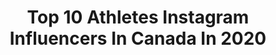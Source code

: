 ---
title: Top 10 Athletes Instagram Influencers In Canada In 2020
description: >-
  Find top athletes Instagram influencers in Canada in 2020. Most popular hashtags: #fitness #bodybuilding #fitnessmotivation #health.
platform: Instagram
profiles:
  - username: "veronicawangco"
    fullname: >-
      v e r o n ι c a · w a n g
    location: "Canada"
    followers: 178269
    engagement: 663
    commentsToLikes: 0.032544
    avatar: "https://scontent-ams4-1.cdninstagram.com/v/t51.2885-19/s320x320/79753919_596739837849466_5571761747687112704_n.jpg?_nc_ht=scontent-ams4-1.cdninstagram.com&_nc_ohc=wnB-eTay95QAX-JXZn9&oh=c48f21cdedd199d8b5fd014f28887782&oe=5EB890B3"
    verified: false
    hashtags: "#catmom, #trulocal, #trulocalmeats, #canada"
  - username: "jmlgold"
    fullname: >-
      James-Michael Lavigne
    location: "Canada"
    followers: 26243
    engagement: 864
    commentsToLikes: 0.028032
    avatar: "https://scontent-lht6-1.cdninstagram.com/v/t51.2885-19/s320x320/41660995_682496005439513_888000272452812800_n.jpg?_nc_ht=scontent-lht6-1.cdninstagram.com&_nc_ohc=ZDoO3WSXduoAX_EI16i&oh=8463467fb6064c57ba1444fe71bbd764&oe=5EB8DF57"
    verified: false
    hashtags: "#cigarsociety, #silverbeards, #manly, #cigarsandbeards"
  - username: "akbar___sarbaz"
    fullname: >-
      Ifbbpro Akbar Sarbaz
    location: "Canada"
    followers: 145377
    engagement: 968
    commentsToLikes: 0.016682
    avatar: "https://scontent-ams4-1.cdninstagram.com/v/t51.2885-19/s320x320/80820759_193396308464595_2840976722906578944_n.jpg?_nc_ht=scontent-ams4-1.cdninstagram.com&_nc_ohc=wtOlpwlMwiUAX92i8hU&oh=ef429b5c0850540fcf37cb98199a26b3&oe=5EB84F31"
    verified: false
    hashtags: "#gymlife, #fitfam, #fitnessaddict, #fitness"
  - username: "samuelpiette"
    fullname: >-
      Samuel Piette
    location: "Canada"
    followers: 26994
    engagement: 922
    commentsToLikes: 0.025190
    avatar: "https://scontent-ams4-1.cdninstagram.com/v/t51.2885-19/s320x320/60931713_436480593862218_6890084096425328640_n.jpg?_nc_ht=scontent-ams4-1.cdninstagram.com&_nc_ohc=Sc31xy-bLucAX_2-B89&oh=36a025694db89ec81f802213996a0ab6&oe=5EB7CFF9"
    verified: true
    hashtags: "#imfc, #spahaus, #canmnt, #nachopiatti"
  - username: "maral_tabatabaee"
    fullname: >-
      M  A  R  A  L ©
    location: "Canada"
    followers: 7643
    engagement: 1047
    commentsToLikes: 0.056174
    avatar: "https://scontent-lhr8-1.cdninstagram.com/v/t51.2885-19/s320x320/61797657_922619438092552_7165499157749170176_n.jpg?_nc_ht=scontent-lhr8-1.cdninstagram.com&_nc_ohc=QlXhEZDlMkMAX_SehQZ&oh=78c244c9011d55c11e44bd0df894faee&oe=5EB92C75"
    verified: false
    hashtags: "#treatyourself, #teamludachirs, #newgoals, #2020failed"
  - username: "jacobshaff"
    fullname: >-
      Jacob Shaffelburg
    location: "Canada"
    followers: 5016
    engagement: 3079
    commentsToLikes: 0.037439
    avatar: "https://scontent-ams4-1.cdninstagram.com/v/t51.2885-19/s320x320/89477086_2704730833092074_6116836661402796032_n.jpg?_nc_ht=scontent-ams4-1.cdninstagram.com&_nc_ohc=8lT1ZQ38APsAX8Jvxcj&oh=c1d47775ea14ef7d8fc6f839dec4ef45&oe=5EBA8895"
    verified: true
    hashtags: "#iamthemlspa, #tfc, #allforone, #tfc"
  - username: "george_ahhh"
    fullname: >-
      Georgia Ellenwood
    location: "Canada"
    followers: 287364
    engagement: 1254
    commentsToLikes: 0.011972
    avatar: "https://scontent-ams4-1.cdninstagram.com/v/t51.2885-19/s320x320/91887273_542577559785015_4665566683803418624_n.jpg?_nc_ht=scontent-ams4-1.cdninstagram.com&_nc_ohc=s4e-j8FLziQAX-eP3-Q&oh=55d405d1a2f4c3393c7131e6c167ac4b&oe=5EB88E5A"
    verified: true
    hashtags: "#underarmour, #underarmourcanada, #uarunning, #theonlywayisthrough"
  - username: "cor_kashif"
    fullname: >-
      Corey Kashif
    location: "Canada"
    followers: 6544
    engagement: 1652
    commentsToLikes: 0.026617
    avatar: "https://scontent-lhr8-1.cdninstagram.com/v/t51.2885-19/s320x320/37627654_220233775346764_8131335692283281408_n.jpg?_nc_ht=scontent-lhr8-1.cdninstagram.com&_nc_ohc=8Ym3F33x3coAX9dqpVw&oh=056d1e183b213be39847017f33ccd064&oe=5EB9BA48"
    verified: false
    hashtags: "#shredded, #richardscountry, #fitman, #liberty"
  - username: "yesha_sagar"
    fullname: >-
      YESHA (예샤)
    location: "Canada"
    followers: 9531
    engagement: 1563
    commentsToLikes: 0.052994
    avatar: "https://scontent-lhr8-1.cdninstagram.com/v/t51.2885-19/s320x320/92288742_695950251214407_9054887127032004608_n.jpg?_nc_ht=scontent-lhr8-1.cdninstagram.com&_nc_ohc=kPtLSkrDRfEAX_XxMyF&oh=b6562064c3a1f037c5b3633956302574&oe=5EBAB142"
    verified: false
    hashtags: "#fitnessmotivation, #newweek, #selfie, #gratitude"
  - username: "taylorxcross"
    fullname: >-
      Taylor Cross
    location: "Canada"
    followers: 17242
    engagement: 337
    commentsToLikes: 0.254786
    avatar: "https://scontent-ams4-1.cdninstagram.com/v/t51.2885-19/s320x320/30084808_313089829221537_589025915351072768_n.jpg?_nc_ht=scontent-ams4-1.cdninstagram.com&_nc_ohc=inSQCSJYuFQAX9gAGmC&oh=b35c5839a13ec21a9f539e06841d18d4&oe=5E8C5EBD"
    verified: false
    hashtags: "#show, #hdmuscle, #workout, #prep"
---